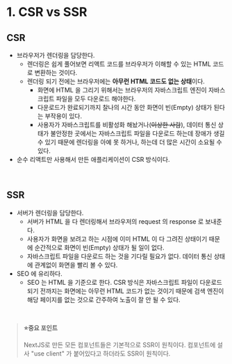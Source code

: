 # 1. CSR vs SSR

## CSR

- 브라우저가 렌더링을 담당한다.
  - 렌더링은 쉽게 풀어보면 리액트 코드를 브라우저가 이해할 수 있는 HTML 코드로 변환하는 것이다.
  - 렌더링 되기 전에는 브라우저에는 **아무런 HTML 코드도 없는 상태**이다.
    - 화면에 HTML 을 그리기 위해서는 브라우저의 자바스크립트 엔진이 자바스크립트 파일을 모두 다운로드 해야한다.
    - 다운로드가 완료되기까지 찰나의 시간 동안 화면이 빈(Empty) 상태가 된다는 부작용이 있다.
    - 사용자가 자바스크립트를 비활성화 해놨거나(~~이상한 사람~~), 데이터 통신 상태가 불안정한 곳에서는 자바스크립트 파일을 다운로드 하는데 장애가 생길 수 있기 때문에 렌더링을 아예 못 하거나, 하는데 더 많은 시간이 소요될 수 있다.
- 순수 리액트만 사용해서 만든 애플리케이션이 CSR 방식이다.

&nbsp;

## SSR

- 서버가 렌더링을 담당한다.
  - 서버가 HTML 을 다 렌더링해서 브라우저의 request 의 response 로 보내준다.
  - 사용자가 화면을 보려고 하는 시점에 이미 HTML 이 다 그려진 상태이기 때문에 순간적으로 화면이 빈(Empty) 상태가 될 일이 없다.
  - 자바스크립트 파일을 다운로드 하는 것을 기다릴 필요가 없다. 데이터 통신 상태에 관계없이 화면을 빨리 볼 수 있다.
- SEO 에 유리하다.
  - SEO 는 HTML 을 기준으로 한다. CSR 방식은 자바스크립트 파일이 다운로드 되기 전까지는 화면에는 아무런 HTML 코드가 없는 것이기 때문에 검색 엔진이 해당 페이지를 없는 것으로 간주하여 노출이 잘 안 될 수 있다.

<br>

> **⭐️중요 포인트**
>
>  NextJS로 만든 모든 컴포넌트들은 기본적으로 SSR이 원칙이다. 컴포넌트에 설사 "use client" 가 붙어있다고 하더라도 SSR이 원칙이다. 